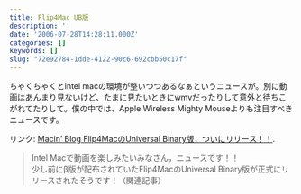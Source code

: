 ```yaml
---
title: Flip4Mac UB版
description: ''
date: '2006-07-28T14:28:11.000Z'
categories: []
keywords: []
slug: "72e92784-1dde-4122-90c6-692cbb50c17f"
---
```

ちゃくちゃくとintel macの環境が整いつつあるなぁというニュースが。別に動画はあんまり見ないけど、たまに見たいときにwmvだったりして意外と待ちこがれてたりして。僕の中では、Apple Wireless Mighty Mouseよりも注目すべきニュースです。

リンク: [Macin’ Blog Flip4MacのUniversal Binary版，ついにリリース！！](http://doubleko.blog18.fc2.com/blog-entry-2525.html "Macin' Blog Flip4MacのUniversal Binary版，ついにリリース！！").

> Intel Macで動画を楽しみたいみなさん，ニュースです！！  
> 少し前にβ版が配布されていたFlip4MacのUniversal Binary版が正式にリリースされたそうです！（関連記事）